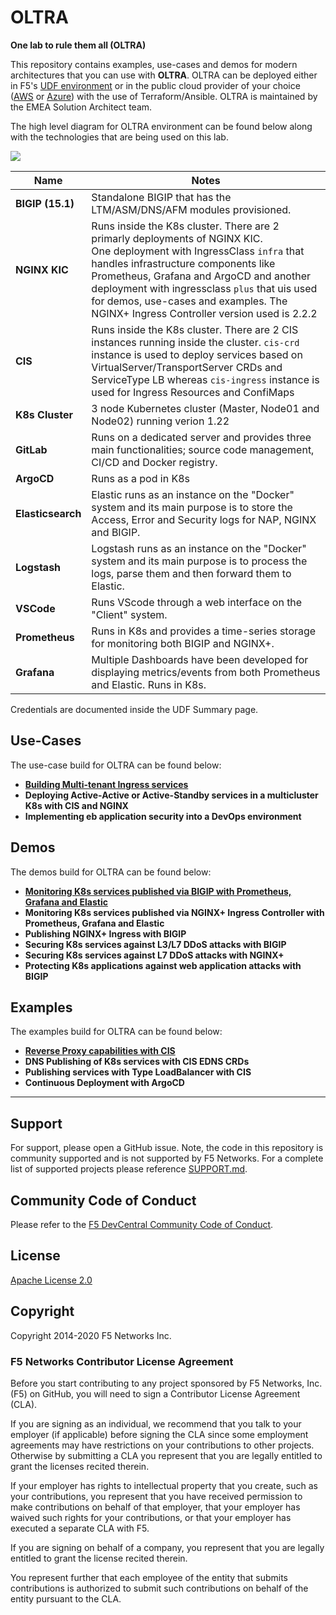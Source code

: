 # OLTRA
**One lab to rule them all (OLTRA)**

This repository contains examples, use-cases and demos for modern architectures that you can use with **OLTRA**. OLTRA can be deployed either in F5's [UDF environment](https://udf.f5.com/b/94afd04b-a46b-4429-b2e1-2b3ac9813579) or in the public cloud provider of your choice ([AWS](/deployment/aws) or [Azure](/deployment/azure)) with the use of Terraform/Ansible. OLTRA is maintained by the EMEA Solution Architect team.

The high level diagram for OLTRA environment can be found below along with the technologies that are being used on this lab.

<img src="https://raw.githubusercontent.com/skenderidis/f5-ingress-lab/main/setup/images/udf-lab.png">


| Name | Notes |
|---|---|
| **BIGIP (15.1)** |  Standalone BIGIP that has the LTM/ASM/DNS/AFM modules provisioned. | 
| **NGINX KIC** | Runs inside the K8s cluster. There are 2 primarly deployments of NGINX KIC. <br>One deployment with IngressClass `infra` that handles infrastructure components like Prometheus, Grafana and ArgoCD and another deployment with ingressclass `plus` that uis used for demos, use-cases and examples. The NGINX+ Ingress Controller version used is 2.2.2 |
| **CIS** |  Runs inside the K8s cluster. There are 2 CIS instances running inside the cluster. `cis-crd` instance is used to deploy services based on VirtualServer/TransportServer CRDs and ServiceType LB whereas `cis-ingress` instance is used for Ingress Resources and ConfiMaps |
| **K8s Cluster** | 3 node Kubernetes cluster (Master, Node01 and Node02) running verion 1.22|
| **GitLab** | Runs on a dedicated server and provides three main functionalities; source code management, CI/CD and Docker registry. |
| **ArgoCD** | Runs as a pod in K8s |
| **Elasticsearch** | Elastic runs as an instance on the "Docker" system and its main purpose is to store the Access, Error and Security logs for NAP, NGINX and BIGIP.   |
| **Logstash** | Logstash runs as an instance on the "Docker" system and its main purpose is to process the logs, parse them and then forward them to Elastic.   |
| **VSCode** | Runs VScode through a web interface on the "Client" system. |
| **Prometheus** | Runs in K8s and provides a time-series storage for monitoring both BIGIP and NGINX+. |
| **Grafana** | Multiple Dashboards have been developed for displaying metrics/events from both Prometheus and Elastic. Runs in K8s. |

Credentials are documented inside the UDF Summary page.

## Use-Cases
The use-case build for OLTRA can be found below:

- [**Building Multi-tenant Ingress services**](use-cases/multi-tenancy/README.md)
- **Deploying Active-Active or Active-Standby services in a multicluster K8s with CIS and NGINX** <br>
- **Implementing eb application security into a DevOps environment**


## Demos
The demos build for OLTRA can be found below:

- [**Monitoring K8s services published via BIGIP with Prometheus, Grafana and Elastic**](demos/bigip-monitoring/README.md)
- **Monitoring K8s services published via NGINX+ Ingress Controller with Prometheus, Grafana and Elastic** <br>
- **Publishing NGINX+ Ingress with BIGIP** <br>
- **Securing K8s services against L3/L7 DDoS attacks with BIGIP** <br>
- **Securing K8s services against L7 DDoS attacks with NGINX+** <br>
- **Protecting K8s applications against web application attacks with BIGIP** <br>


## Examples
The examples build for OLTRA can be found below:

- [**Reverse Proxy capabilities with CIS**](examples/cis/README.md)
- **DNS Publishing of K8s services with CIS EDNS CRDs** <br>
- **Publishing services with Type LoadBalancer with CIS** <br>
- **Continuous Deployment with ArgoCD** <br>

---

## Support
For support, please open a GitHub issue.  Note, the code in this repository is community supported and is not supported by F5 Networks.  For a complete list of supported projects please reference [SUPPORT.md](SUPPORT.md).

## Community Code of Conduct
Please refer to the [F5 DevCentral Community Code of Conduct](code_of_conduct.md).

## License
[Apache License 2.0](LICENSE)

## Copyright
Copyright 2014-2020 F5 Networks Inc.


### F5 Networks Contributor License Agreement

Before you start contributing to any project sponsored by F5 Networks, Inc. (F5) on GitHub, you will need to sign a Contributor License Agreement (CLA).

If you are signing as an individual, we recommend that you talk to your employer (if applicable) before signing the CLA since some employment agreements may have restrictions on your contributions to other projects.
Otherwise by submitting a CLA you represent that you are legally entitled to grant the licenses recited therein.

If your employer has rights to intellectual property that you create, such as your contributions, you represent that you have received permission to make contributions on behalf of that employer, that your employer has waived such rights for your contributions, or that your employer has executed a separate CLA with F5.

If you are signing on behalf of a company, you represent that you are legally entitled to grant the license recited therein.

You represent further that each employee of the entity that submits contributions is authorized to submit such contributions on behalf of the entity pursuant to the CLA.

